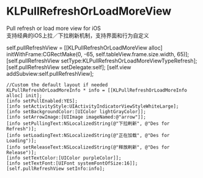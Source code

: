 KLPullRefreshOrLoadMoreView
===========================

Pull refresh or load more view for iOS <br>
支持经典的iOS上拉／下拉刷新机制，支持界面和行为自定义

  self.pullRefreshView = [[KLPullRefreshOrLoadMoreView alloc] initWithFrame:CGRectMake(0, -65,   self.tableView.frame.size.width, 65)];
    [self.pullRefreshView setType:KLPullRefreshOrLoadMoreViewTypeRefresh];
    [self.pullRefreshView setDelegate:self];
    [self.view addSubview:self.pullRefreshView];
    
    //Custom the default layout if needed
    KLPullRefreshOrLoadMoreInfo * info = [[KLPullRefreshOrLoadMoreInfo alloc] init];
    [info setPullEnabled:YES];
    [info setActivityStyle:UIActivityIndicatorViewStyleWhiteLarge];
    [info setBackgroundColor:[UIColor lightGrayColor]];
    [info setArrowImage:[UIImage imageNamed:@"arrow"]];
    [info setPullingText:NSLocalizedString(@"下拉刷新", @"Des for Refresh")];
    [info setLoadingText:NSLocalizedString(@"正在加载", @"Des for Loading")];
    [info setReleaseText:NSLocalizedString(@"释放刷新", @"Des for Release")];
    [info setTextColor:[UIColor purpleColor]];
    [info setTextFont:[UIFont systemFontOfSize:16]];
    [self.pullRefreshView setInfo:info];
